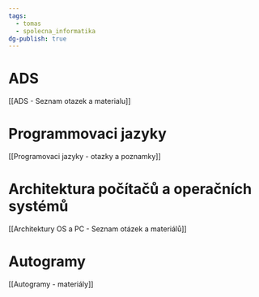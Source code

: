 ```yaml
---
tags:
  - tomas
  - spolecna_informatika
dg-publish: true
---
```

# ADS
[[ADS - Seznam otazek a materialu]]
# Programmovaci jazyky
[[Programovaci jazyky - otazky a poznamky]]
# Architektura počítačů a operačních systémů
[[Architektury OS a PC - Seznam otázek a materiálů]]
# Autogramy
[[Autogramy - materiály]]
